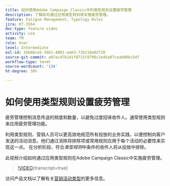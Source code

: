 ```yaml
---
title: 如何使用Adobe Campaign Classic中的类型规则设置疲劳管理
description: 了解如何通过应用类型规则来实施疲劳管理。
feature: Fatigue Management, Typology Rules
jira: KT-1564
doc-type: feature video
activity: use
team: TM
role: User
level: Intermediate
exl-id: 1bb86ce5-39b1-4081-aa63-72b218a02f28
source-git-commit: a6fac47b141f8731f8798c2e45a87ceab08bc54f
workflow-type: tm+mt
source-wordcount: '134'
ht-degree: 38%

---
```


# 如何使用类型规则设置疲劳管理

疲劳管理控制消息传送的频度和数量，以避免过度招徕收件人。通常使用类型规则来应用疲劳管理功能。

利用类型规则，营销人员可以更高效地规范所有投放的业务实践，以便控制向客户发送的活动消息。他们通过消除将排除项或常用规则应用于每个活动的必要性来实现这一点。 在分析阶段，符合&#x200B;*类型规则*&#x200B;中条件的收件人将从投放中排除。

此视频介绍如何通过应用类型规则在Adobe Campaign Classic中实施疲劳管理。

>[!VIDEO](https://video.tv.adobe.com/v/25090?quality=12&learn=on){transcript=true}

访问产品文档以了解有关[营销活动类型](https://experienceleague.adobe.com/docs/campaign-classic/using/orchestrating-campaigns/campaign-optimization/about-campaign-typologies.html?lang=zh-Hans)的更多信息。
